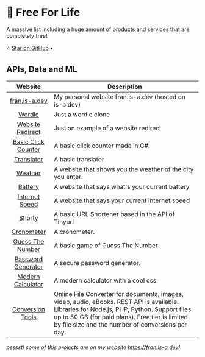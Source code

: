 <!-- data:start -->
# 💸 Free For Life
A massive list including a huge amount of products and services that are completely free!

⭐ [Star on GitHub](https://github.com/xzonix/myprojects)
&bull;
## APIs, Data and ML

| Website | Description |
|:-:|-|
| [fran.is-a.dev](https://github.com/xzonix/xzonix.github.io) | My personal website fran.is-a.dev (hosted on is-a.dev) |
| [Wordle](https://github.com/xzonix/wordle) | Just a wordle clone |
| [Website Redirect](https://github.com/xzonix/website-redirect) | Just an example of a website redirect|
| [Basic Click Counter](https://github.com/xzonix/basic-click-counter) | A basic click counter made in C#. |
| [Translator](https://github.com/xzonix/translator) | A basic translator |
| [Weather](https://github.com/xzonix/weather) | A website that shows you the weather of the city you enter. |
| [Battery](https://github.com/xzonix/battery) | A website that says what's your current battery |
| [Internet Speed](https://github.com/xzonix/internet-speed) | A website that says your current internet speed|
| [Shorty](https://github.com/xzonix/shorty) | A basic URL Shortener based in the API of Tinyurl |
| [Cronometer](https://github.com/xzonix/cronometer) | A cronometer. |
| [Guess The Number](https://github.com/xzonix/guess-the-number) | A basic game of Guess The Number |
| [Password Generator](https://github.com/xzonix/password-generator) | A secure password generator. |
| [Modern Calculator](https://github.com/xzonix/calculator) | A modern calculator with a cool css. |
| [Conversion Tools](https://conversiontools.io) | Online File Converter for documents, images, video, audio, eBooks. REST API is available. Libraries for Node.js, PHP, Python. Support files up to 50 GB (for paid plans). Free tier is limited by file size and the number of conversions per day. |

*psssst! some of this projects are on my website https://fran.is-a.dev!*
